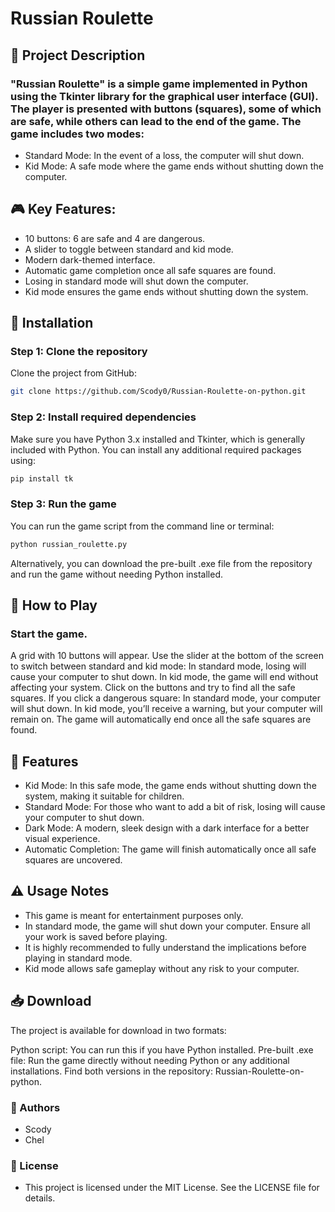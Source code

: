 # Russian Roulette
## 📝 Project Description
### "Russian Roulette" is a simple game implemented in Python using the Tkinter library for the graphical user interface (GUI). The player is presented with buttons (squares), some of which are safe, while others can lead to the end of the game. The game includes two modes:

- Standard Mode: In the event of a loss, the computer will shut down.
- Kid Mode: A safe mode where the game ends without shutting down the computer.

## 🎮 Key Features:
- 10 buttons: 6 are safe and 4 are dangerous.
- A slider to toggle between standard and kid mode.
- Modern dark-themed interface.
- Automatic game completion once all safe squares are found.
- Losing in standard mode will shut down the computer.
- Kid mode ensures the game ends without shutting down the system.

## 🚀 Installation
### Step 1: Clone the repository
Clone the project from GitHub:

```bash
git clone https://github.com/Scody0/Russian-Roulette-on-python.git
```
### Step 2: Install required dependencies
Make sure you have Python 3.x installed and Tkinter, which is generally included with Python. You can install any additional required packages using:

```bash
pip install tk
```
### Step 3: Run the game
You can run the game script from the command line or terminal:

```bash
python russian_roulette.py
```
Alternatively, you can download the pre-built .exe file from the repository and run the game without needing Python installed.

## 🎯 How to Play
### Start the game.
A grid with 10 buttons will appear.
Use the slider at the bottom of the screen to switch between standard and kid mode:
In standard mode, losing will cause your computer to shut down.
In kid mode, the game will end without affecting your system.
Click on the buttons and try to find all the safe squares.
If you click a dangerous square:
In standard mode, your computer will shut down.
In kid mode, you’ll receive a warning, but your computer will remain on.
The game will automatically end once all the safe squares are found.

## 🌟 Features
- Kid Mode: In this safe mode, the game ends without shutting down the system, making it suitable for children.
- Standard Mode: For those who want to add a bit of risk, losing will cause your computer to shut down.
- Dark Mode: A modern, sleek design with a dark interface for a better visual experience.
- Automatic Completion: The game will finish automatically once all safe squares are uncovered.
## ⚠️ Usage Notes
- This game is meant for entertainment purposes only.
- In standard mode, the game will shut down your computer. Ensure all your work is saved before playing.
- It is highly recommended to fully understand the implications before playing in standard mode.
- Kid mode allows safe gameplay without any risk to your computer.
## 📥 Download
The project is available for download in two formats:

Python script: You can run this if you have Python installed.
Pre-built .exe file: Run the game directly without needing Python or any additional installations.
Find both versions in the repository: Russian-Roulette-on-python.

### 👥 Authors
- Scody
- Chel
### 📄 License
- This project is licensed under the MIT License. See the LICENSE file for details.
